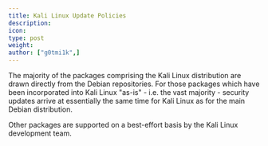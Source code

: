 ```yaml
---
title: Kali Linux Update Policies
description:
icon:
type: post
weight:
author: ["g0tmi1k",]
---
```


The majority of the packages comprising the Kali Linux distribution are drawn directly from the Debian repositories. For those packages which have been incorporated into Kali Linux "as-is" - i.e. the vast majority - security updates arrive at essentially the same time for Kali Linux as for the main Debian distribution.

Other packages are supported on a best-effort basis by the Kali Linux development team.
